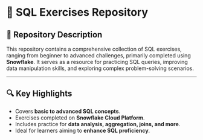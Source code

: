 # 📂 SQL Exercises Repository

## 📝 Repository Description
This repository contains a comprehensive collection of SQL exercises, ranging from beginner to advanced challenges, primarily completed using **Snowflake**. It serves as a resource for practicing SQL queries, improving data manipulation skills, and exploring complex problem-solving scenarios.

---

## 🔍 Key Highlights
- Covers **basic to advanced SQL concepts**.  
- Exercises completed on **Snowflake Cloud Platform**.  
- Includes practice for **data analysis, aggregation, joins, and more**.  
- Ideal for learners aiming to **enhance SQL proficiency**.

